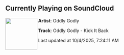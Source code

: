 ## Currently Playing on SoundCloud

[<img align="left" width="100" src="https://i1.sndcdn.com/artworks-6BTxZLEdUTUjzgd1-Pbiycw-t500x500.png">](https://soundcloud.com/sablevalley/kick-it-back)

**Artist**: Oddly Godly 

**Track**: Oddly Godly - Kick It Back

Last updated at 10/4/2025, 7:24:11 AM
